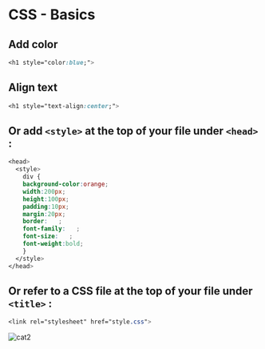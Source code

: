 # CSS - Basics

## Add color

```css
<h1 style="color:blue;">
```
## Align text

```css
<h1 style="text-align:center;">
```


## Or add `<style>` at the top of your file under `<head>` :

```css
<head>
  <style>
    div {
    background-color:orange;
    width:200px;
    height:100px;
    padding:10px;
    margin:20px;
    border:   ;
    font-family:   ;
    font-size:   ;
    font-weight:bold;
    }
  </style>
</head>
```




## Or refer to a CSS file at the top of your file under `<title>` :

```css
<link rel="stylesheet" href="style.css">
```


![cat2](https://pinklillies.github.io/images/cat2.jfif)
